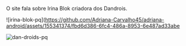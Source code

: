 O site fala sobre Irina Blok criadora dos Dandrois.

![irina-blok-pq](https://github.com/Adriana-Carvalho45/adriana-android/assets/155341374/fbd6d386-6fc4-486a-8953-6e487ad33abe

![dan-droids-pq](https://github.com/Adriana-Carvalho45/adriana-android/assets/155341374/17c3be41-2ff6-45aa-bdf1-385515ab3946)

